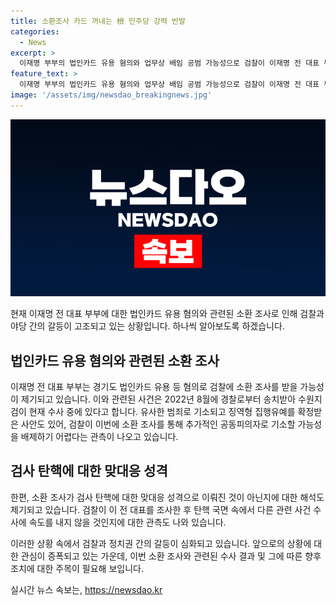 ```yaml
---
title: 소환조사 카드 꺼내는 檢 민주당 강력 반발
categories:
  - News
excerpt: >
  이재명 부부의 법인카드 유용 혐의와 업무상 배임 공범 가능성으로 검찰이 이재명 전 대표 부부를 추가 소환할 수 있다는 전망이 나왔다. 법인카드 의혹은 8월에 경찰로부터 송치받아 수사 중이며, 이에 관련된 사건과 함께 이전 대표를 조사할 필요성을 검찰이 판단했다. 이에 이 전 대표를 업무상 배임 혐의 공범으로 기소할 가능성이 제기되고 있다. 또한, 이번 소환 통보가 검사 탄핵에 대한 맞대응이 아니냐는 해석과 탄핵 국면 속 다른 관련 사건 수사에 속도를 낼 것이라는 관측도 제시되고 있다.
feature_text: >
  이재명 부부의 법인카드 유용 혐의와 업무상 배임 공범 가능성으로 검찰이 이재명 전 대표 부부를 추가 소환할 수 있다는 전망이 나왔다. 법인카드 의혹은 8월에 경찰로부터 송치받아 수사 중이며, 이에 관련된 사건과 함께 이전 대표를 조사할 필요성을 검찰이 판단했다. 이에 이 전 대표를 업무상 배임 혐의 공범으로 기소할 가능성이 제기되고 있다. 또한, 이번 소환 통보가 검사 탄핵에 대한 맞대응이 아니냐는 해석과 탄핵 국면 속 다른 관련 사건 수사에 속도를 낼 것이라는 관측도 제시되고 있다.
image: '/assets/img/newsdao_breakingnews.jpg'
---
```


<p><img src="/assets/img/newsdao_breakingnews.jpg" alt="ontimetimes 속보" /></p>

<p>현재 이재명 전 대표 부부에 대한 법인카드 유용 혐의와 관련된 소환 조사로 인해 검찰과 야당 간의 갈등이 고조되고 있는 상황입니다. 하나씩 알아보도록 하겠습니다. </p>

<h2 data-ke-size="size26">법인카드 유용 혐의와 관련된 소환 조사</h2>

<p>이재명 전 대표 부부는 경기도 법인카드 유용 등 혐의로 검찰에 소환 조사를 받을 가능성이 제기되고 있습니다. 이와 관련된 사건은 2022년 8월에 경찰로부터 송치받아 수원지검이 현재 수사 중에 있다고 합니다. 유사한 범죄로 기소되고 징역형 집행유예를 확정받은 사안도 있어, 검찰이 이번에 소환 조사를 통해 추가적인 공동피의자로 기소할 가능성을 배제하기 어렵다는 관측이 나오고 있습니다.</p>

<h2 data-ke-size="size26">검사 탄핵에 대한 맞대응 성격</h2>

<p>한편, 소환 조사가 검사 탄핵에 대한 맞대응 성격으로 이뤄진 것이 아닌지에 대한 해석도 제기되고 있습니다. 검찰이 이 전 대표를 조사한 후 탄핵 국면 속에서 다른 관련 사건 수사에 속도를 내지 않을 것인지에 대한 관측도 나와 있습니다.</p>

<p>이러한 상황 속에서 검찰과 정치권 간의 갈등이 심화되고 있습니다. 앞으로의 상황에 대한 관심이 증폭되고 있는 가운데, 이번 소환 조사와 관련된 수사 결과 및 그에 따른 향후 조치에 대한 주목이 필요해 보입니다.</p>
실시간 뉴스 속보는, <a href="https://newsdao.kr" rel="dofollow">https://newsdao.kr</a>


